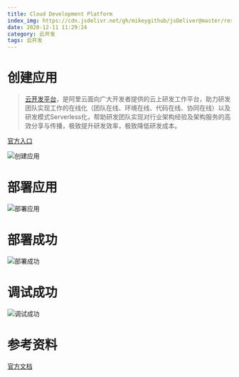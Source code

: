 ```yaml
---
title: Cloud Development Platform
index_img: https://cdn.jsdelivr.net/gh/mikeygithub/jsDeliver@master/resource/img/aliyun-platform.jpeg
date: 2020-12-11 11:29:24
category: 云开发
tags: 云开发
---
```


# 创建应用

>[云开发平台](https://workbench.aliyun.com)，是阿里云面向广大开发者提供的云上研发工作平台，助力研发团队实现工作的在线化（团队在线、环境在线、代码在线、协同在线）以及研发模式Serverless化，帮助研发团队实现对行业架构经验及架构服务的高效分享与传播，极致提升研发效率，极致降低研发成本。

<p class="note note-primary">
    <a href="https://workbench.aliyun.com/" >官方入口</a>
</p>

![创建应用](https://cdn.jsdelivr.net/gh/mikeygithub/jsDeliver@master/resource/img/aliyun-cloud-development.png)

# 部署应用

![部署应用](https://cdn.jsdelivr.net/gh/mikeygithub/jsDeliver@master/resource/img/aliyun-cloud-deploy.png)

# 部署成功

![部署成功](https://cdn.jsdelivr.net/gh/mikeygithub/jsDeliver@master/resource/img/aliyun-cloud-deploy-success.png)

# 调试成功

![调试成功](https://cdn.jsdelivr.net/gh/mikeygithub/jsDeliver@master/resource/img/aliyun-cloud-test-success.png)


# 参考资料

[官方文档](https://help.aliyun.com/document_detail/54788.html)